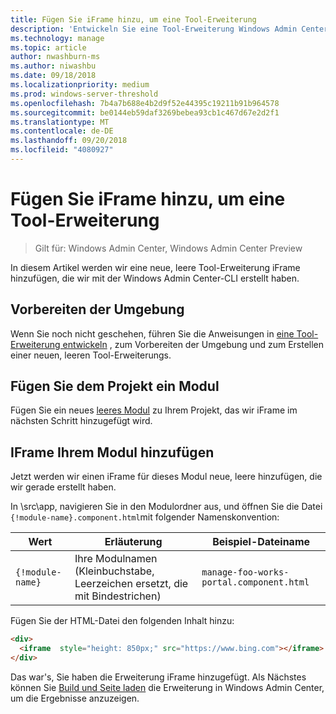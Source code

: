 ```yaml
---
title: Fügen Sie iFrame hinzu, um eine Tool-Erweiterung
description: 'Entwickeln Sie eine Tool-Erweiterung Windows Admin Center SDK (Projekt Honolulu): Hinzufügen von iFrame zu einer Tool-Erweiterung'
ms.technology: manage
ms.topic: article
author: nwashburn-ms
ms.author: niwashbu
ms.date: 09/18/2018
ms.localizationpriority: medium
ms.prod: windows-server-threshold
ms.openlocfilehash: 7b4a7b688e4b2d9f52e44395c19211b91b964578
ms.sourcegitcommit: be0144eb59daf3269bebea93cb1c467d67e2d2f1
ms.translationtype: MT
ms.contentlocale: de-DE
ms.lasthandoff: 09/20/2018
ms.locfileid: "4080927"
---
```

# Fügen Sie iFrame hinzu, um eine Tool-Erweiterung

>Gilt für: Windows Admin Center, Windows Admin Center Preview

In diesem Artikel werden wir eine neue, leere Tool-Erweiterung iFrame hinzufügen, die wir mit der Windows Admin Center-CLI erstellt haben.

## Vorbereiten der Umgebung ##

Wenn Sie noch nicht geschehen, führen Sie die Anweisungen in [eine Tool-Erweiterung entwickeln](..\develop-tool.md) , zum Vorbereiten der Umgebung und zum Erstellen einer neuen, leeren Tool-Erweiterungs.

## Fügen Sie dem Projekt ein Modul ##

Fügen Sie ein neues [leeres Modul](add-module.md) zu Ihrem Projekt, das wir iFrame im nächsten Schritt hinzugefügt wird.  

## IFrame Ihrem Modul hinzufügen ##

Jetzt werden wir einen iFrame für dieses Modul neue, leere hinzufügen, die wir gerade erstellt haben.

In \src\app\, navigieren Sie in den Modulordner aus, und öffnen Sie die Datei ```{!module-name}.component.html```mit folgender Namenskonvention:

| Wert | Erläuterung | Beispiel-Dateiname |
| ----- | ----------- | ------- |
| ```{!module-name}``` | Ihre Modulnamen (Kleinbuchstabe, Leerzeichen ersetzt, die mit Bindestrichen) | ```manage-foo-works-portal.component.html``` |
    
Fügen Sie der HTML-Datei den folgenden Inhalt hinzu:

``` html
<div>
  <iframe  style="height: 850px;" src="https://www.bing.com"></iframe>
</div>
```

Das war's, Sie haben die Erweiterung iFrame hinzugefügt.  Als Nächstes können Sie [Build und Seite laden](..\develop-tool.md#build-and-side-load-your-extension) die Erweiterung in Windows Admin Center, um die Ergebnisse anzuzeigen.
